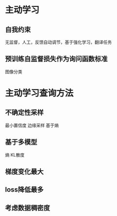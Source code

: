 # 主动学习

## 自我约束

无监督，人工，反馈自动调节，基于强化学习，翻译任务

## 预训练自监督损失作为询问函数标准
图像分类

# 主动学习查询方法

## 不确定性采样

最小置信度
边缘采样
基于熵

## 基于多模型

熵
KL散度

## 梯度变化最大

## loss降低最多

##  考虑数据稠密度






